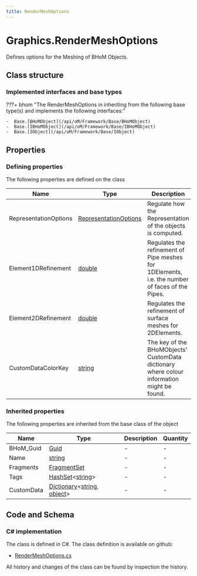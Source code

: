 ```yaml
---
title: RenderMeshOptions
---
```


# Graphics.RenderMeshOptions

Defines options for the Meshing of BHoM Objects.

## Class structure

### Implemented interfaces and base types

???+ bhom "The RenderMeshOptions in inheriting from the following base type(s) and implements the following interfaces:"

    -  Base.[BHoMObject](/api/oM/Framework/Base/BHoMObject)
    -  Base.[IBHoMObject](/api/oM/Framework/Base/IBHoMObject)
    -  Base.[IObject](/api/oM/Framework/Base/IObject)


## Properties



### Defining properties

The following properties are defined on the class

| Name             | Type             | Description      | Quantity         |
|------------------|------------------|------------------|------------------|
| RepresentationOptions | [RepresentationOptions](/api/oM/Graphics/Graphics/RepresentationOptions) | Regulate how the Representation of the objects is computed. | - |
| Element1DRefinement | [double](https://learn.microsoft.com/en-us/dotnet/api/System.Double?view=netstandard-2.0) | Regulates the refinement of Pipe meshes for 1DElements, i.e. the number of faces of the Pipes. | - |
| Element2DRefinement | [double](https://learn.microsoft.com/en-us/dotnet/api/System.Double?view=netstandard-2.0) | Regulates the refinement of surface meshes for 2DElements. | - |
| CustomDataColorKey | [string](https://learn.microsoft.com/en-us/dotnet/api/System.String?view=netstandard-2.0) | The key of the BHoMObjects' CustomData dictionary where colour information might be found. | - |


### Inherited properties
The following properties are inherited from the base class of the object

| Name             | Type             | Description      | Quantity         |
|------------------|------------------|------------------|------------------|
| BHoM_Guid | [Guid](https://learn.microsoft.com/en-us/dotnet/api/System.Guid?view=netstandard-2.0) | - | - |
| Name | [string](https://learn.microsoft.com/en-us/dotnet/api/System.String?view=netstandard-2.0) | - | - |
| Fragments | [FragmentSet](/api/oM/Framework/Base/FragmentSet) | - | - |
| Tags | [HashSet](https://learn.microsoft.com/en-us/dotnet/api/System.Collections.Generic.HashSet-1?view=netstandard-2.0)&lt;[string](https://learn.microsoft.com/en-us/dotnet/api/System.String?view=netstandard-2.0)&gt; | - | - |
| CustomData | [Dictionary](https://learn.microsoft.com/en-us/dotnet/api/System.Collections.Generic.Dictionary-2?view=netstandard-2.0)&lt;[string](https://learn.microsoft.com/en-us/dotnet/api/System.String?view=netstandard-2.0), [object](https://learn.microsoft.com/en-us/dotnet/api/System.Object?view=netstandard-2.0)&gt; | - | - |


## Code and Schema

### C# implementation

The class is defined in C#. The class definition is available on github:

- [RenderMeshOptions.cs](https://github.com/BHoM/BHoM/blob/develop/Graphics_oM/Render/RenderMeshOptions.cs)

All history and changes of the class can be found by inspection the history.

